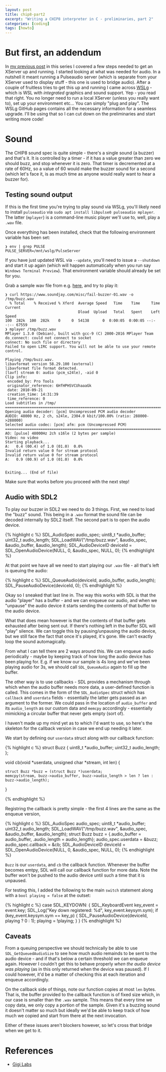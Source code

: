 ```yaml
---
layout: post
title: chip8-part2
excerpt: "Writing a CHIP8 interpreter in C - preliminaries, part 2"
categories: [coding]
tags: [howto]
---
```


# But first, an addendum ##

In [my previous post](http://perso.heavyberry.com/articles/2021-10/chip8-part1) in this series I covered a few steps needed to get an XServer up and running. I started looking at what was needed for audio. In a nutshell it meant running a Pulseaudio server (which is separate from your XServer used to display stuff - this one is used to bridge audio). After a couple of fruitless tries to get this up and running I came across [WSLg](https://github.com/microsoft/wslg) - which is WSL with *integrated* graphics and sound support. Yep - you read that right. You no longer need to run a local XServer (unless you really want to), set up your environment etc... You can simply "plug and play". The WSLg GitHub pages contains all the necessary information for a seamless upgrade. I'll be using that so I can cut down on the preliminaries and start writing more code!

# Sound

The CHIP8 sound spec is quite simple - there's a single sound (a buzzer) and that's it. It is controlled by a timer - if it has a value greater than zero we should buzz, and stop whenever it is zero. That timer is decremented at a rate of 60Hz, so a value of 60 would make the buzzer sound for a second (which let's face it, is as much time as anyone would really want to hear a buzzer for).

## Testing sound output

If this is the first time you're trying to play sound via WSLg, you'll likely need to install `pulseaudio` via `sudo apt install libpulse0 pulseaudio mplayer`. The latter (`mplayer`) is a command-line music player we'll use to, well, play a `.wav` file.

Once everything has been installed, check that the following environment variable has been set:
```
❯ env | grep PULSE
PULSE_SERVER=/mnt/wslg/PulseServer
```

If you have just updated WSL via `--update`, you'll need to issue a `--shutdown` and start it up again (which will happen automatically when you run say `Windows Terminal Preview`). That environment variable should already be set for you.

Grab a sample wav file from e.g. [here](https://www.soundjay.com/misc/fail-buzzer-01.wav), and try to play it:
```
❯ curl https://www.soundjay.com/misc/fail-buzzer-01.wav -o /tmp/buzz.wav
  % Total    % Received % Xferd  Average Speed   Time    Time     Time  Current
                                 Dload  Upload   Total   Spent    Left  Speed
100  282k  100  282k    0     0  54138      0  0:00:05  0:00:05 --:--:-- 67559
❯ mplayer /tmp/buzz.wav
MPlayer 1.3.0 (Debian), built with gcc-9 (C) 2000-2016 MPlayer Team
do_connect: could not connect to socket
connect: No such file or directory
Failed to open LIRC support. You will not be able to use your remote control.

Playing /tmp/buzz.wav.
libavformat version 58.29.100 (external)
libavformat file format detected.
[lavf] stream 0: audio (pcm_s24le), -aid 0
Clip info:
 encoded_by: Pro Tools
 originator_reference: 6HfHPHSVCUhaaaGk
 date: 2010-09-21
 creation_time: 14:31:39
 time_reference: 0
Load subtitles in /tmp/
==========================================================================
Opening audio decoder: [pcm] Uncompressed PCM audio decoder
AUDIO: 48000 Hz, 2 ch, s24le, 2304.0 kbit/100.00% (ratio: 288000->288000)
Selected audio codec: [pcm] afm: pcm (Uncompressed PCM)
==========================================================================
AO: [pulse] 48000Hz 2ch s16le (2 bytes per sample)
Video: no video
Starting playback...
A:   0.4 (00.4) of 1.0 (01.0)  0.0%
Invalid return value 0 for stream protocol
Invalid return value 0 for stream protocol
A:   0.9 (00.9) of 1.0 (01.0)  0.0%


Exiting... (End of file)
```

Make sure that works before you proceed with the next step!

## Audio with SDL2

To play our buzzer in SDL2 we need to do 3 things. First, we need to load the "buzz" sound. This being in a `.wav` format the sound file can be decoded internally by SDL2 itself. The second part is to open the audio device. 

{% highlight c %}
    SDL_AudioSpec audio_spec;
    uint8_t *audio_buffer;
    uint32_t audio_length;
    SDL_LoadWAV("/tmp/buzz.wav", &audio_spec, &audio_buffer, &audio_length);
    SDL_AudioDeviceID deviceId = SDL_OpenAudioDevice(NULL, 0, &audio_spec, NULL, 0);
{% endhighlight %}

At that point we have all we need to start playing our `.wav` file - all that's left is queuing the audio:

{% highlight c %}
    SDL_QueueAudio(deviceId, audio_buffer, audio_length);
    SDL_PauseAudioDevice(deviceId, 0);
{% endhighlight %}

Okay so I sneaked that last line in. The way this works with SDL is that the audio "player" has a buffer - and we can enqueue our audio, and when we "unpause" the audio device it starts sending the contents of that buffer to the audio device.

What that does mean however is that the contents of that buffer gets exhausted after being sent out. If there's nothing left in the buffer SDL will "play" silence. We can toggle this by pausing/unpausing the audio device, but we still face the fact that once it's played, it's gone. We can't exactly loop the sound automagically.

From what I can tell there are 2 ways around this. We can enqueue audio periodically - maybe by keeping track of how long the audio device has been playing for. E.g. if we know our sample is 4s long and we've been playing audio for 3s, we should call `SDL_QueueAudio` again to fill up the buffer.

The other way is to use callbacks - SDL provides a mechanism through which when the audio buffer needs more data, a user-defined function is called. This comes in the form of the `SDL_AudioSpec` struct which has `callback` and `userdata` fields - essentially the latter gets passed as an argument to the former. We could pass in the location of `audio_buffer` and its `audio_length` as our custom data and `memcpy` accordingly - essentially mimicking a circular buffer that never gets empty (sort of).

I haven't made up my mind yet as to which I'd want to use, so here's the skeleton for the callback version in case we end up needing it later.

We start by defining our `userdata` struct along with our callback function:

{% highlight c %}
struct Buzz
{
    uint8_t *audio_buffer;
    uint32_t audio_length;
};

void cb(void *userdata,
        unsigned char *stream,
        int len)
{

    struct Buzz *buzz = (struct Buzz *)userdata;
    memcpy(stream, buzz->audio_buffer, buzz->audio_length > len ? len : buzz->audio_length);
}

{% endhighlight %}

Registring the callback is pretty simple - the first 4 lines are the same as the enqueue version, 


{% highlight c %}
    SDL_AudioSpec audio_spec;
    uint8_t *audio_buffer;
    uint32_t audio_length;
    SDL_LoadWAV("/tmp/buzz.wav", &audio_spec, &audio_buffer, &audio_length);
    struct Buzz buzz = {.audio_buffer = audio_buffer, .audio_length = audio_length};
    audio_spec.userdata = &buzz;
    audio_spec.callback = &cb;
    SDL_AudioDeviceID deviceId = SDL_OpenAudioDevice(NULL, 0, &audio_spec, NULL, 0);
{% endhighlight %}

`Buzz` is our `userdata`, and `cb` the callback function. Whenever the buffer becomes emtpy, SDL will call our callback function for more data. Note the buffer won't be pushed to the audio device until such a time that it is unpaused.

For testing this, I added the following to the main `switch` statement along with a `bool playing = false` at the outset:

{% highlight c %}
        case SDL_KEYDOWN:
        {
            SDL_KeyboardEvent key_event = event.key;
            SDL_Log("Key down registered: %d", key_event.keysym.sym);
            if (key_event.keysym.sym == key_p)
            {
                SDL_PauseAudioDevice(deviceId, playing ? 0 : 1);
                playing = !playing;
            }
        }
{% endhighlight %}

## Caveats

From a queuing perspective we should technically be able to use `SDL_GetQueuedAudioSize` to see how much audio remainds to be sent to the audio device - and if that's below a certain threshold we can enqueue again. However I couldn't get this to behave properly *when the audio device was playing* (as in this only returned when the device was paused). If I could however, it'd be a matter of checking this at each iteration and enqueue accordingly.

On the callback side of things, note our function copies at most `len` bytes. That is, the buffer provided to the callback function is of fixed size which, in our case is smaller than the `.wav` sample. This means that every time we copy data, we only copy a portion of the sample. Given it's a buzzing sound it doesn't matter so much but ideally we'd be able to keep track of how much we copied and start from there at the next invocation.

Either of these issues aren't blockers however, so let's cross that bridge when we get to it.

# References

  - [Gigi Labs](https://gigi.nullneuron.net/gigilabs/playing-a-wav-file-using-sdl2/)

